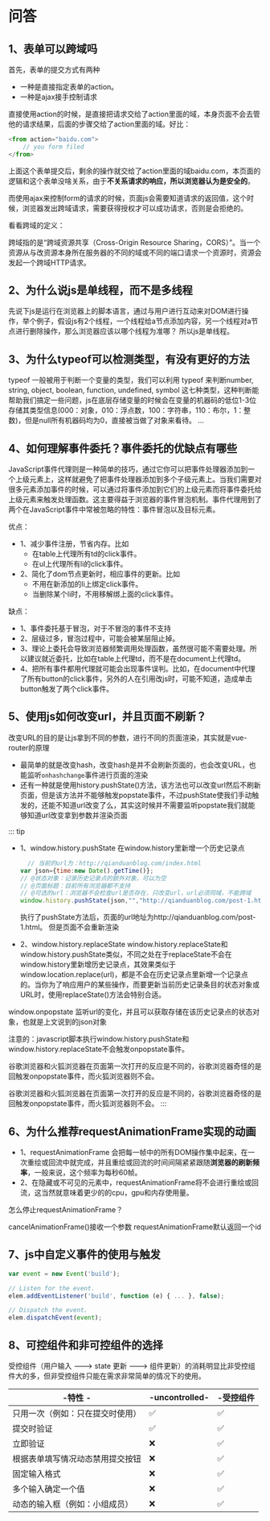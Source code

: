 # 问答

## 1、表单可以跨域吗

首先，表单的提交方式有两种

* 一种是直接指定表单的action。
* 一种是ajax接手控制请求

直接使用action的时候，是直接把请求交给了action里面的域，本身页面不会去管他的请求结果，后面的步骤交给了action里面的域。好比：

```js
<from action="baidu.com">
    // you form filed
</from>
```

上面这个表单提交后，剩余的操作就交给了action里面的域baidu.com，本页面的逻辑和这个表单没啥关系，由于**不关系请求的响应，所以浏览器认为是安全的**。

而使用ajax来控制form的请求的时候，页面js会需要知道请求的返回值，这个时候，浏览器发出跨域请求，需要获得授权才可以成功请求，否则是会拒绝的。

看看跨域的定义：

跨域指的是“跨域资源共享（Cross-Origin Resource Sharing，CORS）”。当一个资源从与改资源本身所在服务器的不同的域或不同的端口请求一个资源时，资源会发起一个跨域HTTP请求。

## 2、为什么说js是单线程，而不是多线程

先说下js是运行在浏览器上的脚本语言，通过与用户进行互动来对DOM进行操作，举个例子，假设js有2个线程，一个线程给a节点添加内容，另一个线程对a节点进行删除操作，那么浏览器应该以哪个线程为准哪？ 所以js是单线程。

## 3、为什么typeof可以检测类型，有没有更好的方法

typeof 一般被用于判断一个变量的类型，我们可以利用 typeof 来判断number, string, object, boolean, function, undefined, symbol 这七种类型，这种判断能帮助我们搞定一些问题，js在底层存储变量的时候会在变量的机器码的低位1-3位存储其类型信息(000：对象，010：浮点数，100：字符串，110：布尔，1：整数)，但是null所有机器码均为0，直接被当做了对象来看待。
...

## 4、如何理解事件委托？事件委托的优缺点有哪些

JavaScript事件代理则是一种简单的技巧，通过它你可以把事件处理器添加到一个上级元素上，这样就避免了把事件处理器添加到多个子级元素上。当我们需要对很多元素添加事件的时候，可以通过将事件添加到它们的上级元素而将事件委托给上级元素来触发处理函数。这主要得益于浏览器的事件冒泡机制。事件代理用到了两个在JavaScript事件中常被忽略的特性：事件冒泡以及目标元素。

优点：

* 1、减少事件注册，节省内存。比如
  * 在table上代理所有td的click事件。
  * 在ul上代理所有li的click事件。
* 2、简化了dom节点更新时，相应事件的更新。比如
  * 不用在新添加的li上绑定click事件。
  * 当删除某个li时，不用移解绑上面的click事件。

缺点：

* 1、事件委托基于冒泡，对于不冒泡的事件不支持
* 2、层级过多，冒泡过程中，可能会被某层阻止掉。
* 3、理论上委托会导致浏览器频繁调用处理函数，虽然很可能不需要处理。所以建议就近委托，比如在table上代理td，而不是在document上代理td。
* 4、把所有事件都用代理就可能会出现事件误判。比如，在document中代理了所有button的click事件，另外的人在引用改js时，可能不知道，造成单击button触发了两个click事件。

## 5、使用js如何改变url，并且页面不刷新？

改变URL的目的是让js拿到不同的参数，进行不同的页面渲染，其实就是vue-router的原理

* 最简单的就是改变hash，改变hash是并不会刷新页面的，也会改变URL，也能监听`onhashchange`事件进行页面的渲染
* 还有一种就是使用history.pushState()方法，该方法也可以改变url然后不刷新页面，但是该方法并不能够触发popstate事件，不过pushState使我们手动触发的，还能不知道url改变了么，其实这时候并不需要监听popstate我们就能够知道url改变拿到参数并渲染页面

::: tip

* 1、window.history.pushState
  在window.history里新增一个历史记录点

  ```js
    // 当前的url为：http://qianduanblog.com/index.html
  var json={time:new Date().getTime()};
  // @状态对象：记录历史记录点的额外对象，可以为空
  // @页面标题：目前所有浏览器都不支持
  // @可选的url：浏览器不会检查url是否存在，只改变url，url必须同域，不能跨域
  window.history.pushState(json,"","http://qianduanblog.com/post-1.html");
  ```

  执行了pushState方法后，页面的url地址为http://qianduanblog.com/post-1.html。 但是页面不会重新渲染

* 2、window.history.replaceState
  window.history.replaceState和window.history.pushState类似，不同之处在于replaceState不会在window.history里新增历史记录点，其效果类似于window.location.replace(url)，都是不会在历史记录点里新增一个记录点的。当你为了响应用户的某些操作，而要更新当前历史记录条目的状态对象或URL时，使用replaceState()方法会特别合适。

window.onpopstate 监听url的变化，并且可以获取存储在该历史记录点的状态对象，也就是上文说到的json对象

注意的：javascript脚本执行window.history.pushState和window.history.replaceState不会触发onpopstate事件。

谷歌浏览器和火狐浏览器在页面第一次打开的反应是不同的，谷歌浏览器奇怪的是回触发onpopstate事件，而火狐浏览器则不会。

谷歌浏览器和火狐浏览器在页面第一次打开的反应是不同的，谷歌浏览器奇怪的是回触发onpopstate事件，而火狐浏览器则不会。
:::

## 6、为什么推荐requestAnimationFrame实现的动画

* 1、requestAnimationFrame 会把每一帧中的所有DOM操作集中起来，在一次重绘或回流中就完成，并且重绘或回流的时间间隔紧紧跟随**浏览器的刷新频率**，一般来说，这个频率为每秒60帧。
* 2、在隐藏或不可见的元素中，requestAnimationFrame将不会进行重绘或回流，这当然就意味着更少的的cpu，gpu和内存使用量。

怎么停止requestAnimationFrame？

cancelAnimationFrame()接收一个参数 requestAnimationFrame默认返回一个id

## 7、js中自定义事件的使用与触发

```js
var event = new Event('build');

// Listen for the event.
elem.addEventListener('build', function (e) { ... }, false);

// Dispatch the event.
elem.dispatchEvent(event);
```

## 8、可控组件和非可控组件的选择

受控组件（用户输入 ---> state 更新 ---> 组件更新）的消耗明显比非受控组件大的多，但非受控组件只能在需求非常简单的情况下的使用。

| -特性	-                          | -uncontrolled- | -受控组件 |
| -------------------------------- | -------------- | --------- |
| 只用一次（例如：只在提交时使用） | ✅              | ✅         |
| 提交时验证                       | ✅              | ✅         |
| 立即验证                         | ❌              | ✅         |
| 根据表单填写情况动态禁用提交按钮 | ❌              | ✅         |
| 固定输入格式                     | ❌              | ✅         |
| 多个输入确定一个值               | ❌              | ✅         |
| 动态的输入框（例如：小组成员）   | ❌              | ✅         |
